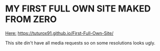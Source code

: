 # MY FIRST FULL OWN SITE MAKED FROM ZERO

[Here:](https://tuturox91.github.io/First-Full-Own-Site/) https://tuturox91.github.io/First-Full-Own-Site/


This site din't have all media requests so on some resolutions looks ugly.


